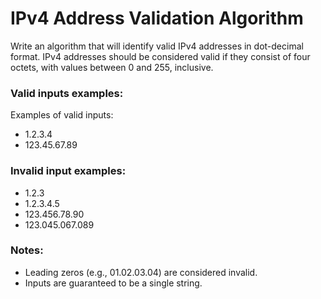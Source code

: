 # IPv4 Address Validation Algorithm

Write an algorithm that will identify valid IPv4 addresses in dot-decimal format. IPv4 addresses should be considered valid if they consist of four octets, with values between 0 and 255, inclusive.

### Valid inputs examples:
Examples of valid inputs:
- 1.2.3.4
- 123.45.67.89

### Invalid input examples:
- 1.2.3
- 1.2.3.4.5
- 123.456.78.90
- 123.045.067.089

### Notes:
- Leading zeros (e.g., 01.02.03.04) are considered invalid.
- Inputs are guaranteed to be a single string.
